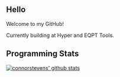 ## Hello
Welcome to my GitHub!

Currently building at Hyper and EQPT Tools.

## Programming Stats
[![connorstevens' github stats](https://github-readme-stats.vercel.app/api?username=connorstevens&show_icons=true&hide_title=true&theme=material-palenight&count_private=true)](https://github.com/anuraghazra/github-readme-stats)

